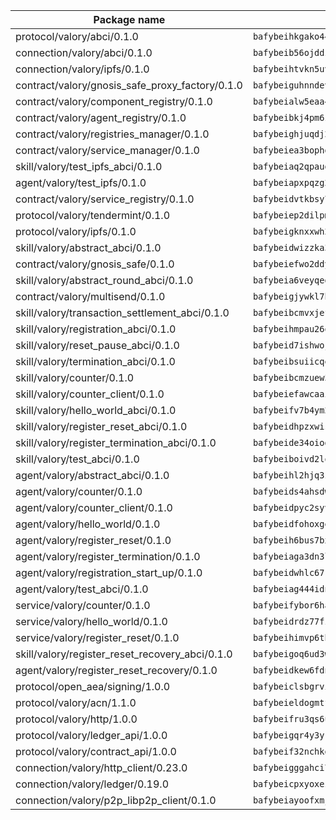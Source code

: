 | Package name                                                  | Package hash                                                  |
| ------------------------------------------------------------- | ------------------------------------------------------------- |
| protocol/valory/abci/0.1.0                                    | `bafybeihkgako44fzgurcv4hgbems4ptdtosae4lopnnr75eczb6kx3x2lm` |
| connection/valory/abci/0.1.0                                  | `bafybeib56ojddzexxbapowofypmpk6zeznqaumwgj7ftneb5ua6sk5k5vm` |
| connection/valory/ipfs/0.1.0                                  | `bafybeihtvkn5uv3ibumme7zzmrxx7iehc6lnjhil726h2jidpdzzjnd5ay` |
| contract/valory/gnosis_safe_proxy_factory/0.1.0               | `bafybeiguhnndevhp7iui65fhcezkunygdw2cwsofl4rcfzr2u2n6ql366q` |
| contract/valory/component_registry/0.1.0                      | `bafybeialw5eaa4v54s7i3sjsuy6d5k624quhxhziqntwq5hnz4g646sb7m` |
| contract/valory/agent_registry/0.1.0                          | `bafybeibkj4pm6ziqh2fl3xfsjiou4ibnxlipmvmqhgvc7xwpnaddbtxzli` |
| contract/valory/registries_manager/0.1.0                      | `bafybeighjuqdj2oq6tqckf7j3mqtighe7lpaahh7qt3sqxtbtjlur4tmj4` |
| contract/valory/service_manager/0.1.0                         | `bafybeiea3bophgb6ikqvpd7lzyluthlhoazbbrknvfncu4j7wbubfsrjeu` |
| skill/valory/test_ipfs_abci/0.1.0                             | `bafybeiaq2qpaudq7uccahzxvh2wlnicb523ahndj5l4yo5jwjxpwrxvzpy` |
| agent/valory/test_ipfs/0.1.0                                  | `bafybeiapxpqzg2ueadihi54mmagwfa7vxskjkergyzn2mbdvfco7g367ve` |
| contract/valory/service_registry/0.1.0                        | `bafybeidvtkbsy7hbpntxajp37mpi3iv5pt7hsmwyb33di5semxl6vnrj4e` |
| protocol/valory/tendermint/0.1.0                              | `bafybeiep2dilpmu3je4z2kq7yc7l6n7ax5knwfax2ufvmnflt3uj2wrbju` |
| protocol/valory/ipfs/0.1.0                                    | `bafybeigknxxwh2xts7ijbacils4a4cgq7jhcdvwahshbw22zw5hnncsfla` |
| skill/valory/abstract_abci/0.1.0                              | `bafybeidwizzka3qjotu35zzstoqunp3hjhkx6oojqnlwqsvd3qnjjpmusq` |
| contract/valory/gnosis_safe/0.1.0                             | `bafybeiefwo2ddyhjxcpy2rlchcubv6bj35e5x4kstxwfyvyvdvcpvcoe5q` |
| skill/valory/abstract_round_abci/0.1.0                        | `bafybeia6veyqeda52maqhf5o3msh4pnqfgs75p4yhsnmjyufnpzwj6fely` |
| contract/valory/multisend/0.1.0                               | `bafybeigjywkl7hydjsrkogob3xebj2ifhqwmfhhxoeyrndzhhxi5u6amey` |
| skill/valory/transaction_settlement_abci/0.1.0                | `bafybeibcmvxjefm24k6u4jkl5zzeu6za6ezrmtclvzli3jppp2ddddim7u` |
| skill/valory/registration_abci/0.1.0                          | `bafybeihmpau26ozigfyloriqbp2xf4kwlpn5fqegfuiilx3cuiaqqj73ve` |
| skill/valory/reset_pause_abci/0.1.0                           | `bafybeid7ishwoji7hyxn4gpr5qrtqgxts5nac2psv34s4iqgokv3r5fuyi` |
| skill/valory/termination_abci/0.1.0                           | `bafybeibsuiicqepbljdu4ouw7nyfznghu3b67hli2ygepcghki3qvjvpe4` |
| skill/valory/counter/0.1.0                                    | `bafybeibcmzuew5lxd5dxpj6ri4wmuiqfkndz6kn4kl5cp65uflyq27pnmq` |
| skill/valory/counter_client/0.1.0                             | `bafybeiefawcaaiy4matry7m53k36kqy4uadtmtpuulatnt5afkezx6napa` |
| skill/valory/hello_world_abci/0.1.0                           | `bafybeifv7b4ym2orniruttpqjqelcdzhepqcg26pvae3qfyjmls3frrfay` |
| skill/valory/register_reset_abci/0.1.0                        | `bafybeidhpzxwiskrsyauuymvdmrejbm42xesfca5fskg3rr2joe4oomdvq` |
| skill/valory/register_termination_abci/0.1.0                  | `bafybeide34oiodgdbmt2jq355jxxugharnjmaiqvc4ve63rngan6ueu6am` |
| skill/valory/test_abci/0.1.0                                  | `bafybeiboivd2lqjjv2qap64cqdx6bbc5y3sqxhbqw7ytqfuyt23hpvjyf4` |
| agent/valory/abstract_abci/0.1.0                              | `bafybeihl2hjq3zk4t5qxwm6s7bqipxzcqgfbceiqvlpq27thrfkdvlmhlq` |
| agent/valory/counter/0.1.0                                    | `bafybeids4ahsdw45zr7x3qw4g3lvx2hrvwxgkjxax2xd42ivpzych6lq4e` |
| agent/valory/counter_client/0.1.0                             | `bafybeidpyc2syvuv3px52gmeaismyhcn4xskbzts22frwlxrwioj53vh6i` |
| agent/valory/hello_world/0.1.0                                | `bafybeidfohoxgekihyti2wtl26bvioummvvo6s6rnohtrim4rdtarnh7gi` |
| agent/valory/register_reset/0.1.0                             | `bafybeih6bus7bxmdfkd6tarmypp73m72o5lmbzhgqnn3wsfitzgms2pkgy` |
| agent/valory/register_termination/0.1.0                       | `bafybeiaga3dn3lrwsni23vit22jatmyjxjlhdcrqn7afglnxylj7be2zhi` |
| agent/valory/registration_start_up/0.1.0                      | `bafybeidwhlc67rxntmiusxhceuhtqcay5ou23zbaficn27gqiruuw2k3p4` |
| agent/valory/test_abci/0.1.0                                  | `bafybeiag444idncpagwmfbw5xusgtlalwo4rpsjecscoou737xbpv44pha` |
| service/valory/counter/0.1.0                                  | `bafybeifybor6ha2wjo4vkkzkpifxfamat2ohmooozimiuwpgkkusxwxjwe` |
| service/valory/hello_world/0.1.0                              | `bafybeidrdz77fzjvqniojah6umuwwldz5jrd3jxgpqelrpfpjhy5tcrl4u` |
| service/valory/register_reset/0.1.0                           | `bafybeihimvp6tbvqeln2monsdachtpneiuuei2fz4nybl27qv5qwaudnvi` |
| skill/valory/register_reset_recovery_abci/0.1.0               | `bafybeigoq6ud3w27c4fvrygtt424z3cutofgingdn4dwbvfstct5dmo3ga` |
| agent/valory/register_reset_recovery/0.1.0                    | `bafybeidkew6fdno7hfl55h2ttgdxj27khgl67i3jg7cjtu7soxz7qgouo4` |
| protocol/open_aea/signing/1.0.0                               | `bafybeiclsbgrviyxbmi2vex5ze3dhr7ywohrqedebx26jozayxvroqtegq` |
| protocol/valory/acn/1.1.0                                     | `bafybeieldogmtf3m4jdsvt4vvyay3jh54rjn3deasymfw43vz3o42vigmq` |
| protocol/valory/http/1.0.0                                    | `bafybeifru3qs6udfzprax7jxktbsuzn7immfvi3scgfspifq3zdxwkgvnm` |
| protocol/valory/ledger_api/1.0.0                              | `bafybeigqr4y3ykz3iulrcoqmji7hy3dxaoy7zmyyzff4ivpbubcpwdknai` |
| protocol/valory/contract_api/1.0.0                            | `bafybeif32nchkgn6yet7e5gt4auhf7lsahxnj4t36kxbw55p3gi7qpeuxq` |
| connection/valory/http_client/0.23.0                          | `bafybeigggahci7hq6tr3tyueatgkvgn73y4b3av2vk7vtr7jkeuwsqcteq` |
| connection/valory/ledger/0.19.0                               | `bafybeicpxyoxez7lperltamvikxu6vzk2lhqakbivce4nzywyzoqbxoogm` |
| connection/valory/p2p_libp2p_client/0.1.0                     | `bafybeiayoofxmj6z3pasn2akqj3udgq2ta2ar6mv6zoehstul2btvv3gqa` |
